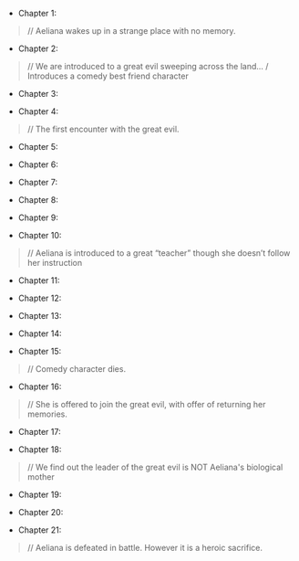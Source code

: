 

* Chapter 1:
>   // Aeliana wakes up in a strange place with no memory.

* Chapter 2:
>   // We are introduced to a great evil sweeping across the land... / Introduces a comedy best friend character

* Chapter 3:

* Chapter 4:
>   // The first encounter with the great evil.

* Chapter 5:

* Chapter 6:

* Chapter 7:

* Chapter 8:

* Chapter 9:

* Chapter 10:
>    // Aeliana is introduced to a great “teacher” though she doesn’t follow her instruction

* Chapter 11:

* Chapter 12:

* Chapter 13:

* Chapter 14:

* Chapter 15:
>   // Comedy character dies.

* Chapter 16:
>   // She is offered to join the great evil, with offer of returning her memories.

* Chapter 17: 

* Chapter 18:
>   // We find out the leader of the great evil is NOT Aeliana's biological mother

* Chapter 19: 

* Chapter 20: 

* Chapter 21:
>   // Aeliana is defeated in battle. However it is a heroic sacrifice.